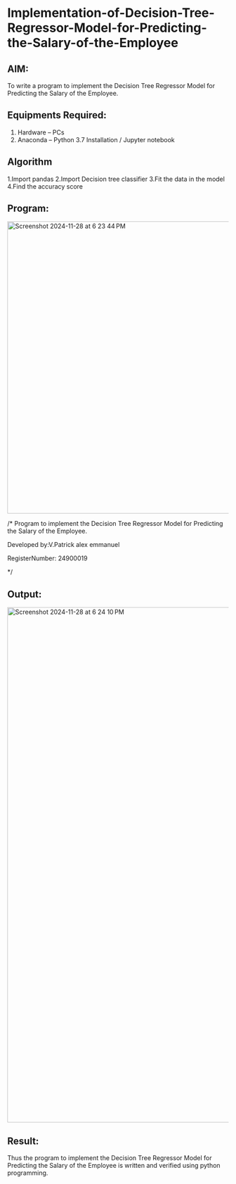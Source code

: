 # Implementation-of-Decision-Tree-Regressor-Model-for-Predicting-the-Salary-of-the-Employee

## AIM:
To write a program to implement the Decision Tree Regressor Model for Predicting the Salary of the Employee.

## Equipments Required:
1. Hardware – PCs
2. Anaconda – Python 3.7 Installation / Jupyter notebook

## Algorithm
 1.Import pandas
 2.Import Decision tree classifier
 3.Fit the data in the model
 4.Find the accuracy score

## Program:
<img width="664" alt="Screenshot 2024-11-28 at 6 23 44 PM" src="https://github.com/user-attachments/assets/5f8c9d73-1020-4888-8ce5-ff4444d88aff">


/*
Program to implement the Decision Tree Regressor Model for Predicting the Salary of the Employee.

Developed by:V.Patrick alex emmanuel

RegisterNumber: 24900019

*/


## Output:
<img width="1171" alt="Screenshot 2024-11-28 at 6 24 10 PM" src="https://github.com/user-attachments/assets/c6381710-955e-438e-a225-bf8fa35576ed">


## Result:
Thus the program to implement the Decision Tree Regressor Model for Predicting the Salary of the Employee is written and verified using python programming.
